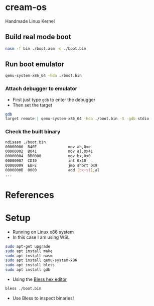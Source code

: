 # cream-os
Handmade Linux Kernel

## Build real mode boot
```bash
nasm -f bin ./boot.asm -o ./boot.bin
```

## Run boot emulator
```bash
qemu-system-x86_64 -hda ./boot.bin
```

### Attach debugger to emulator
- First just type `gdb` to enter the debugger
- Then set the target
```bash
gdb
target remote | qemu-system-x86_64 -hda ./boot.bin -S -gdb stdio
```

### Check the built binary
```bash
ndisasm ./boot.bin 
00000000  B40E              mov ah,0xe
00000002  B041              mov al,0x41
00000004  BB0000            mov bx,0x0
00000007  CD10              int 0x10
00000009  EBFE              jmp short 0x9
0000000B  0000              add [bx+si],al
...
```

# References

# Setup
- Running on Linux x86 system
- In this case I am using WSL

```bash
sudo apt-get upgrade
sudo apt install make
sudo apt install nasm
sudo apt install qemu-system-x86
sudo apt install bless
sudo apt install gdb
```

- Using the [Bless hex editor](https://www.thinkpenguin.com/gnu-linux/bless-hex-editor)
```bash
bless ./boot.bin
```
- Use Bless to inspect binaries!

